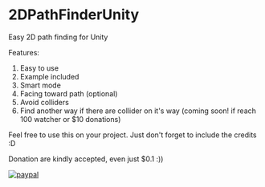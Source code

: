 # 2DPathFinderUnity
Easy 2D path finding for Unity

Features: 
1. Easy to use
2. Example included
3. Smart mode
4. Facing toward path (optional)
5. Avoid colliders
6. Find another way if there are collider on it's way (coming soon! if reach 100 watcher or $10 donations) 

Feel free to use this on your project. Just don't forget to include the credits :D

Donation are kindly accepted, even just $0.1 :))

[![paypal](https://www.paypalobjects.com/en_US/i/btn/btn_donateCC_LG.gif)](https://www.paypal.com/cgi-bin/webscr?cmd=_s-xclick&hosted_button_id=P6K9TSFA4QMEL)
